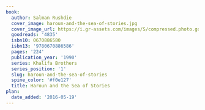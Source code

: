 ```yaml
---
book:
  author: Salman Rushdie
  cover_image: haroun-and-the-sea-of-stories.jpg
  cover_image_url: https://i.gr-assets.com/images/S/compressed.photo.goodreads.com/books/1419913148l/4835._SX98_.jpg
  goodreads: '4835'
  isbn10: 0670886580
  isbn13: '9780670886586'
  pages: '224'
  publication_year: '1990'
  series: Khalifa Brothers
  series_position: '1'
  slug: haroun-and-the-sea-of-stories
  spine_color: '#f0e127'
  title: Haroun and the Sea of Stories
plan:
  date_added: '2016-05-19'
---
```

